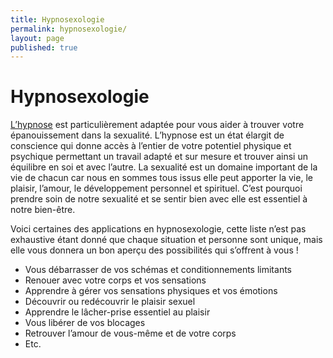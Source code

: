```yaml
---
title: Hypnosexologie
permalink: hypnosexologie/
layout: page
published: true
---
```


# Hypnosexologie

[L’hypnose](http://laetitia-stucki.ch/hypnose/) est particulièrement adaptée pour vous aider à trouver votre épanouissement dans la sexualité. L’hypnose est un état élargit de conscience qui donne accès à  l’entier de votre potentiel physique et psychique permettant un travail adapté et sur mesure et trouver ainsi un équilibre en soi et avec l’autre. La sexualité est un domaine important de la vie de chacun car nous en sommes tous issus elle peut apporter la vie, le plaisir, l’amour, le développement personnel et spirituel. C’est pourquoi prendre soin de notre sexualité et se sentir bien avec elle est essentiel à notre bien-être.

Voici certaines des applications en hypnosexologie, cette liste n’est pas exhaustive étant donné que chaque situation et personne sont unique, mais elle vous donnera un bon aperçu des possibilités qui s’offrent à vous !

- Vous débarrasser de vos schémas et conditionnements limitants
- Renouer avec votre corps et vos sensations
- Apprendre à gérer vos sensations physiques et vos émotions
- Découvrir ou redécouvrir le plaisir sexuel
- Apprendre le lâcher-prise essentiel au plaisir
- Vous libérer de vos blocages
- Retrouver l’amour de vous-même et de votre corps
- Etc.
